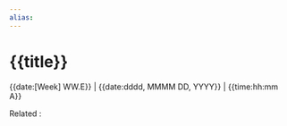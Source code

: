 ```yaml
---
alias:
---
```

# {{title}}

{{date:[Week] WW.E}} | {{date:dddd, MMMM DD, YYYY}} | {{time:hh:mm A}}

Related : 

